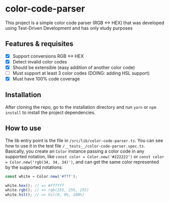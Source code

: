 # color-code-parser

This project is a simple color code parser (RGB <-> HEX) that was developed using Test-Driven Development and has only study purposes

## Features & requisites

- [x] Support conversions RGB <-> HEX
- [x] Detect invalid color codes
- [x] Should be extensible (easy addition of another color code)
- [ ] Must support at least 3 color codes (DOING: adding HSL support)
- [x] Must have 100% code coverage

## Installation
After cloning the repo, go to the installation directory and run `yarn` or `npm install` to install the project dependencies.

## How to use
The lib entry point is the file in `/src/lib/color-code-parser.ts`. You can see how to use it in the test file `/__tests__/color-code-parser.spec.ts`.
Basically, you create an `Color` instance passing a color code in any supported notation, like `const color = Color.new('#222222')` or `const color = Color.new('rgb(34, 34, 34)')`, and can get the same color represented by the supported notations:

```ts
const white = Color.new('#fff');

white.hex(); // => #ffffff
white.rgb(); // => rgb(255, 255, 255)
white.hsl(); // => hsl(0, 0%, 100%)
```
